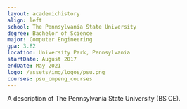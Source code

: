 ```yaml
---
layout: academichistory
align: left
school: The Pennsylvania State University
degree: Bachelor of Science
major: Computer Engineering
gpa: 3.82
location: University Park, Pennsylvania
startDate: August 2017
endDate: May 2021
logo: /assets/img/logos/psu.png
courses: psu_cmpeng_courses
---
```


A description of The Pennsylvania State University (BS CE).